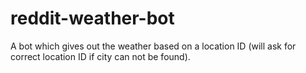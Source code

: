reddit-weather-bot
==================

A bot which gives out the weather based on a location ID (will ask for correct location ID if city can not be found).
